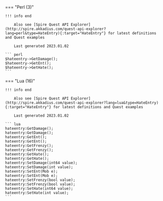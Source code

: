 === "Perl (3)"

    !!! info end

        Also see [Spire Quest API Explorer](http://spire.akkadius.com/quest-api-explorer?lang=perl&type=HateEntry){:target="HateEntry"} for latest definitions and Quest examples

        Last generated 2023.01.02

    ``` perl
    $hateentry->GetDamage();
    $hateentry->GetEnt();
    $hateentry->GetHate();
    ```
=== "Lua (16)"

    !!! info end

        Also see [Spire Quest API Explorer](http://spire.akkadius.com/quest-api-explorer?lang=lua&type=HateEntry){:target="HateEntry"} for latest definitions and Quest examples

        Last generated 2023.01.02

    ``` lua
    hateentry:GetDamage();
    hateentry:GetDamage();
    hateentry:GetEnt();
    hateentry:GetEnt();
    hateentry:GetFrenzy();
    hateentry:GetFrenzy();
    hateentry:GetHate();
    hateentry:GetHate();
    hateentry:SetDamage(int64 value);
    hateentry:SetDamage(int value);
    hateentry:SetEnt(Mob e);
    hateentry:SetEnt(Mob e);
    hateentry:SetFrenzy(bool value);
    hateentry:SetFrenzy(bool value);
    hateentry:SetHate(int64 value);
    hateentry:SetHate(int value);
    ```
